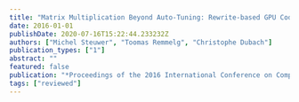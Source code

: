 ```yaml
---
title: "Matrix Multiplication Beyond Auto-Tuning: Rewrite-based GPU Code Generation"
date: 2016-01-01
publishDate: 2020-07-16T15:22:44.233232Z
authors: ["Michel Steuwer", "Toomas Remmelg", "Christophe Dubach"]
publication_types: ["1"]
abstract: ""
featured: false
publication: "*Proceedings of the 2016 International Conference on Compilers, Architecture and Synthesis for Embedded Systems (<span style=\"font-weight:bold\"><span style=\"font-weight:bold;color:black\">CASES</span></span>)*"
tags: ["reviewed"]
---
```


